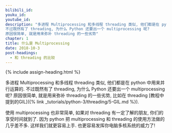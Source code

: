 ```yaml
---
bilibili_id:
youku_id: 
youtube_id: 
description: "多进程 Multiprocessing 和多线程 threading 类似, 他们都是在 python 中用来并行运算的.
不过既然有了 threading, 为什么 Python 还要出一个 multiprocessing 呢?
原因很简单, 就是用来弥补 threading 的一些劣势"
chapter: 1
title: 什么是 Multiprocessing
date: 2018-10-3
post-headings:
  - 和 threading 的比较
---
```




{% include assign-heading.html %}


多进程 Multiprocessing 和多线程 threading 类似, 他们都是在 python 中用来并行运算的.
不过既然有了 threading, 为什么 Python 还要出一个 multiprocessing 呢?
原因很简单, 就是用来弥补 threading 的一些劣势, 比如在 threading [教程中提到的GIL]({% link _tutorials/python-3/threading/5-GIL.md %}).

使用 multiprocessing 也非常简单, 如果对 threading 有一定了解的朋友, 你们的享受时间就到了.
因为 python 把 multiprocessing 和 threading 的使用方法做的几乎差不多. 这样我们就更容易上手.
也更容易发挥你电脑多核系统的威力了!